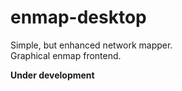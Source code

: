 # enmap-desktop
Simple, but enhanced network mapper.  
Graphical enmap frontend.

**Under development**
